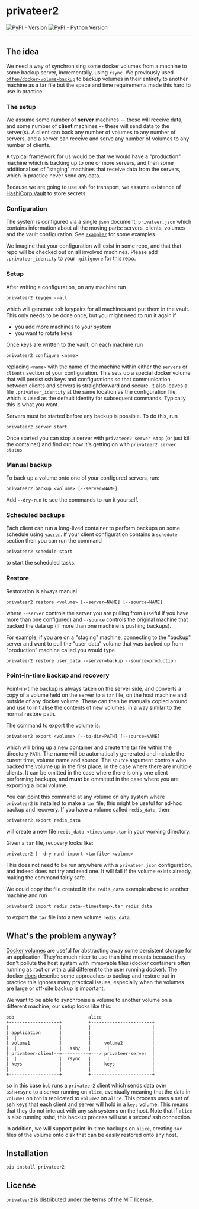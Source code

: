 # privateer2

[![PyPI - Version](https://img.shields.io/pypi/v/privateer2.svg)](https://pypi.org/project/privateer2)
[![PyPI - Python Version](https://img.shields.io/pypi/pyversions/privateer2.svg)](https://pypi.org/project/privateer2)

-----

## The idea

We need a way of synchronising some docker volumes from a machine to some backup server, incrementally, using `rsync`. We previously used [`offen/docker-volume-backup`](https://github.com/offen/docker-volume-backup) to backup volumes in their entirety to another machine as a tar file but the space and time requirements made this hard to use in practice.

### The setup

We assume some number of **server** machines -- these will receive data, and some number of **client** machines -- these will send data to the server(s).  A client can back any number of volumes to any number of servers, and a server can receive and serve any number of volumes to any number of clients.

A typical framework for us would be that we would have a "production" machine which is backing up to one or more servers, and then some additional set of "staging" machines that receive data from the servers, which in practice never send any data.

Because we are going to use ssh for transport, we assume existence of [HashiCorp Vault](https://www.vaultproject.io/) to store secrets.

### Configuration

The system is configured via a single `json` document, `privateer.json` which contains information about all the moving parts: servers, clients, volumes and the vault configuration. See [`example/`](example/) for some examples.

We imagine that your configuration will exist in some repo, and that that repo will be checked out on all involved machines. Please add `.privateer_identity` to your `.gitignore` for this repo.

### Setup

After writing a configuration, on any machine run

```
privateer2 keygen --all
```

which will generate ssh keypairs for all machines and put them in the vault. This only needs to be done once, but you might need to run it again if

* you add more machines to your system
* you want to rotate keys

Once keys are written to the vault, on each machine run

```
privateer2 configure <name>
```

replacing `<name>` with the name of the machine within either the `servers` or `clients` section of your configuration.  This sets up a special docker volume that will persist ssh keys and configurations so that communication between clients and servers is straightforward and secure.  It also leaves a file `.privateer_identity` at the same location as the configuration file, which is used as the default identity for subsequent commands. Typically this is what you want.

Servers must be started before any backup is possible. To do this, run

```
privateer2 server start
```

Once started you can stop a server with `privateer2 server stop` (or just kill the container) and find out how it's getting on with `privateer2 server status`

### Manual backup

To back up a volume onto one of your configured servers, run:

```
privateer2 backup <volume> [--server=NAME]
```

Add `--dry-run` to see the commands to run it yourself.

### Scheduled backups

Each client can run a long-lived container to perform backups on some schedule using [`yacron`](https://github.com/gjcarneiro/yacron). If your client configuration contains a `schedule` section then you can run the command

```
privateer2 schedule start
```

to start the scheduled tasks.

### Restore

Restoration is always manual

```
privateer2 restore <volume> [--server=NAME] [--source=NAME]
```

where `--server` controls the server you are pulling from (useful if you have more than one configured) and `--source` controls the original machine that backed the data up (if more than one machine is pushing backups).

For example, if you are on a "staging" machine, connecting to the "backup" server and want to pull the "user_data" volume that was backed up from "production" machine called  you would type

```
privateer2 restore user_data --server=backup --source=production
```

### Point-in-time backup and recovery

Point-in-time backup is always taken on the server side, and converts a copy of a volume held on the server to a `tar` file, on the host machine and outside of any docker volume. These can then be manually copied around and use to initialise the contents of new volumes, in a way similar to the normal restore path.

The command to export the volume is:

```
privateer2 export <volume> [--to-dir=PATH] [--source=NAME]
```

which will bring up a new container and create the tar file within the directory `PATH`. The name will be automatically generated and include the curent time, volume name and source.  The `source` argument controls who backed the volume up in the first place, in the case where there are multiple clients.  It can be omitted in the case where there is only one client performing backups, and **must** be ommitted in the case where you are exporting a local volume.

You can point this command at any volume on any system where `privateer2` is installed to make a `tar` file; this might be useful for ad-hoc backup and recovery. If you have a volume called `redis_data`, then

```
privateer2 export redis_data
```

will create a new file `redis_data-<timestamp>.tar` in your working directory.

Given a `tar` file, recovery looks like:

```
privateer2 [--dry-run] import <tarfile> <volume>
```

This does not need to be run anywhere with a `privateer.json` configuration, and indeed does not try and read one. It will fail if the volume exists already, making the command fairly safe.

We could copy the file created in the `redis_data` example above to another machine and run

```
privateer2 import redis_data-<timestamp>.tar redis_data
```

to export the `tar` file into a new volume `redis_data`.

## What's the problem anyway?

[Docker volumes](https://docs.docker.com/storage/volumes/) are useful for abstracting away some persistent storage for an application. They're much nicer to use than bind mounts because they don't pollute the host system with immovable files (docker containers often running as root or with a uid different to the user running docker).  The docker [docs](https://docs.docker.com/storage/volumes/#back-up-restore-or-migrate-data-volumes) describe some approaches to backup and restore but in practice this ignores many practical issues, especially when the volumes are large or off-site backup is important.

We want to be able to synchronise a volume to another volume on a different machine; our setup looks like this:

```
bob                            alice
+-------------------+          +-----------------------+
|                   |          |                       |
| application       |          |                       |
|  |                |          |                       |
| volume1           |          |     volume2           |
|  |                |   ssh/   |      |                |
| privateer-client--=----------=---> privateer-server  |
|  |                |  rsync   |      |                |
| keys              |          |     keys              |
|                   |          |                       |
+-------------------+          +-----------------------+
```

so in this case `bob` runs a `privateer2` client which sends data over ssh+rsync to a server running on `alice`, eventually meaning that the data in `volume1` on `bob` is replicated to `volume2` on `alice`.  This process uses a set of ssh keys that each client and server will hold in a `keys` volume.  This means that they do not interact with any ssh systems on the host.  Note that if `alice` is also running sshd, this backup process will use a *second* ssh connection.

In addition, we will support point-in-time backups on `alice`, creating `tar` files of the volume onto disk that can be easily restored onto any host.

## Installation

```console
pip install privateer2
```

## License

`privateer2` is distributed under the terms of the [MIT](https://spdx.org/licenses/MIT.html) license.
